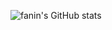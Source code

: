 ![fanin's GitHub stats](https://github-readme-stats.vercel.app/api?username=will5933&show_icons=true)

